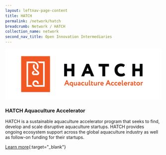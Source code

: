 ```yaml
---
layout: leftnav-page-content
title: HATCH
permalink: /network/hatch
breadcrumb: Network / HATCH
collection_name: network
second_nav_title: Open Innovation Intermediaries
---
```


<div class="networklogo">
<a href="http://www.hatch.blue/">
<img src="/images/partners/HATCH Aquaculture Accelerator Logo.png">
</a>
</div>

<h3>HATCH Aquaculture Accelerator</h3>

HATCH is a sustainable aquaculture accelerator program that seeks to find, develop and scale disruptive aquaculture startups. HATCH provides ongoing ecosystem support across the global aquaculture industry as well as follow-on funding for their startups.

[Learn more](http://www.hatch.blue/){:target="_blank"}
